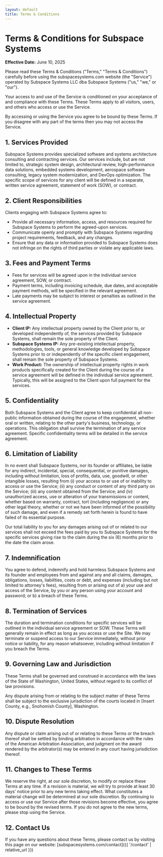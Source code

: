 ```yaml
---
layout: default
title: Terms & Conditions
---
```


# Terms & Conditions for Subspace Systems
**Effective Date:** June 10, 2025

Please read these Terms & Conditions ("Terms," "Terms & Conditions") carefully before using the subspacesystems.com website (the "Service") operated by Subspace Systems LLC dba Subspace Systems ("us," "we," or "our").

Your access to and use of the Service is conditioned on your acceptance of and compliance with these Terms. These Terms apply to all visitors, users, and others who access or use the Service.

By accessing or using the Service you agree to be bound by these Terms. If you disagree with any part of the terms then you may not access the Service.

## 1. Services Provided

Subspace Systems provides specialized software and systems architecture consulting and contracting services. Our services include, but are not limited to, strategic system design, architectural review, high-performance data solutions, embedded systems development, aerospace software consulting, legacy system modernization, and DevOps optimization. The specific scope of services for any client will be defined in a separate, written service agreement, statement of work (SOW), or contract.

## 2. Client Responsibilities

Clients engaging with Subspace Systems agree to:

* Provide all necessary information, access, and resources required for Subspace Systems to perform the agreed-upon services.
* Communicate openly and promptly with Subspace Systems regarding project requirements, feedback, and any changes.
* Ensure that any data or information provided to Subspace Systems does not infringe on the rights of third parties or violate any applicable laws.

## 3. Fees and Payment Terms

* Fees for services will be agreed upon in the individual service agreement, SOW, or contract.
* Payment terms, including invoicing schedule, due dates, and acceptable payment methods, will be specified in the relevant agreement.
* Late payments may be subject to interest or penalties as outlined in the service agreement.

## 4. Intellectual Property

* **Client IP:** Any intellectual property owned by the Client prior to, or developed independently of, the services provided by Subspace Systems, shall remain the sole property of the Client.
* **Subspace Systems IP:** Any pre-existing intellectual property, methodologies, tools, or general knowledge developed by Subspace Systems prior to or independently of the specific client engagement, shall remain the sole property of Subspace Systems.
* **Work Product:** The ownership of intellectual property rights in work products specifically created for the Client during the course of a service agreement will be defined in the individual service agreement. Typically, this will be assigned to the Client upon full payment for the services.

## 5. Confidentiality

Both Subspace Systems and the Client agree to keep confidential all non-public information obtained during the course of the engagement, whether oral or written, relating to the other party's business, technology, or operations. This obligation shall survive the termination of any service agreement. Specific confidentiality terms will be detailed in the service agreement.

## 6. Limitation of Liability

In no event shall Subspace Systems, nor its founder or affiliates, be liable for any indirect, incidental, special, consequential, or punitive damages, including without limitation, loss of profits, data, use, goodwill, or other intangible losses, resulting from (i) your access to or use of or inability to access or use the Service; (ii) any conduct or content of any third party on the Service; (iii) any content obtained from the Service; and (iv) unauthorized access, use or alteration of your transmissions or content, whether based on warranty, contract, tort (including negligence) or any other legal theory, whether or not we have been informed of the possibility of such damage, and even if a remedy set forth herein is found to have failed of its essential purpose.

Our total liability to you for any damages arising out of or related to our services shall not exceed the fees paid by you to Subspace Systems for the specific services giving rise to the claim during the six (6) months prior to the date the claim arose.

## 7. Indemnification

You agree to defend, indemnify and hold harmless Subspace Systems and its founder and employees from and against any and all claims, damages, obligations, losses, liabilities, costs or debt, and expenses (including but not limited to attorney's fees), resulting from or arising out of a) your use and access of the Service, by you or any person using your account and password; or b) a breach of these Terms.

## 8. Termination of Services

The duration and termination conditions for specific services will be outlined in the individual service agreement or SOW. These Terms will generally remain in effect as long as you access or use the Site. We may terminate or suspend access to our Service immediately, without prior notice or liability, for any reason whatsoever, including without limitation if you breach the Terms.

## 9. Governing Law and Jurisdiction

These Terms shall be governed and construed in accordance with the laws of the State of Washington, United States, without regard to its conflict of law provisions.

Any dispute arising from or relating to the subject matter of these Terms shall be subject to the exclusive jurisdiction of the courts located in [Insert County, e.g., Snohomish County], Washington.

## 10. Dispute Resolution

Any dispute or claim arising out of or relating to these Terms or the breach thereof shall be settled by binding arbitration in accordance with the rules of the American Arbitration Association, and judgment on the award rendered by the arbitrator(s) may be entered in any court having jurisdiction thereof.

## 11. Changes to These Terms

We reserve the right, at our sole discretion, to modify or replace these Terms at any time. If a revision is material, we will try to provide at least 30 days' notice prior to any new terms taking effect. What constitutes a material change will be determined at our sole discretion. By continuing to access or use our Service after those revisions become effective, you agree to be bound by the revised terms. If you do not agree to the new terms, please stop using the Service.

## 12. Contact Us

If you have any questions about these Terms, please contact us by visiting this page on our website: [subspacesystems.com/contact]({{ '/contact' | relative_url }})
